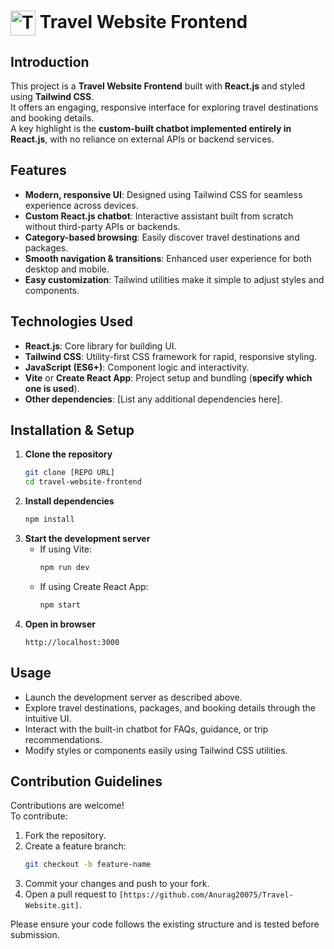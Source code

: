 # <img src="https://img.icons8.com/color/96/000000/beach.png" alt="Travel Website Icon" width="40" style="vertical-align:middle;"/> Travel Website Frontend

## Introduction
This project is a **Travel Website Frontend** built with **React.js** and styled using **Tailwind CSS**.  
It offers an engaging, responsive interface for exploring travel destinations and booking details.  
A key highlight is the **custom-built chatbot implemented entirely in React.js**, with no reliance on external APIs or backend services.

## Features
- **Modern, responsive UI**: Designed using Tailwind CSS for seamless experience across devices.
- **Custom React.js chatbot**: Interactive assistant built from scratch without third-party APIs or backends.
- **Category-based browsing**: Easily discover travel destinations and packages.
- **Smooth navigation & transitions**: Enhanced user experience for both desktop and mobile.
- **Easy customization**: Tailwind utilities make it simple to adjust styles and components.

## Technologies Used
- **React.js**: Core library for building UI.
- **Tailwind CSS**: Utility-first CSS framework for rapid, responsive styling.
- **JavaScript (ES6+)**: Component logic and interactivity.
- **Vite** or **Create React App**: Project setup and bundling (**specify which one is used**).
- **Other dependencies**: [List any additional dependencies here].

## Installation & Setup

1. **Clone the repository**
   ```bash
   git clone [REPO URL]
   cd travel-website-frontend
   ```
2. **Install dependencies**
   ```bash
   npm install
   ```
3. **Start the development server**
   - If using Vite:
     ```bash
     npm run dev
     ```
   - If using Create React App:
     ```bash
     npm start
     ```
4. **Open in browser**
   ```
   http://localhost:3000
   ```

## Usage
- Launch the development server as described above.
- Explore travel destinations, packages, and booking details through the intuitive UI.
- Interact with the built-in chatbot for FAQs, guidance, or trip recommendations.
- Modify styles or components easily using Tailwind CSS utilities.

## Contribution Guidelines
Contributions are welcome!  
To contribute:
1. Fork the repository.
2. Create a feature branch:
   ```bash
   git checkout -b feature-name
   ```
3. Commit your changes and push to your fork.
4. Open a pull request to `[https://github.com/Anurag20075/Travel-Website.git]`.

Please ensure your code follows the existing structure and is tested before submission.

